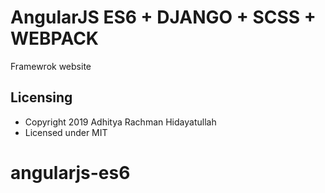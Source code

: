 # AngularJS ES6 + DJANGO + SCSS + WEBPACK

Framewrok website



## Licensing

- Copyright 2019 Adhitya Rachman Hidayatullah
- Licensed under MIT
# angularjs-es6

